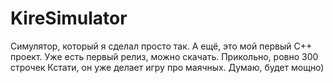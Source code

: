 # KireSimulator
Симулятор, который я сделал просто так. А ещё, это мой первый C++ проект.
Уже есть первый релиз, можно скачать.
Прикольно, ровно 300 строчек
Кстати, он уже делает игру про маячных. Думаю, будет мощно)
